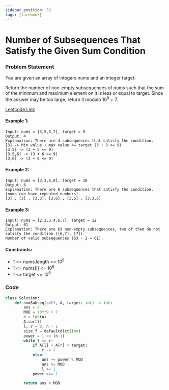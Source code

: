 ```yaml
---
sidebar_position: 58
tags: [facebook]
---
```


# Number of Subsequences That Satisfy the Given Sum Condition

### Problem Statement

You are given an array of integers nums and an integer target.

Return the number of non-empty subsequences of nums such that the sum of the minimum and maximum element on it is less or equal to target. Since the answer may be too large, return it modulo 10<sup>9</sup> + 7.

[Leetcode Link](https://leetcode.com/problems/number-of-subsequences-that-satisfy-the-given-sum-condition)

#### Example 1:

```
Input: nums = [3,5,6,7], target = 9
Output: 4
Explanation: There are 4 subsequences that satisfy the condition.
[3] -> Min value + max value <= target (3 + 3 <= 9)
[3,5] -> (3 + 5 <= 9)
[3,5,6] -> (3 + 6 <= 9)
[3,6] -> (3 + 6 <= 9)
```

#### Example 2:

```
Input: nums = [3,3,6,8], target = 10
Output: 6
Explanation: There are 6 subsequences that satisfy the condition. (nums can have repeated numbers).
[3] , [3] , [3,3], [3,6] , [3,6] , [3,3,6]
```

#### Example 3:

```
Input: nums = [2,3,3,4,6,7], target = 12
Output: 61
Explanation: There are 63 non-empty subsequences, two of them do not satisfy the condition ([6,7], [7]).
Number of valid subsequences (63 - 2 = 61).
```

#### Constraints:

- 1 <= nums.length <= 10<sup>5</sup>
- 1 <= nums[i] <= 10<sup>6</sup>
- 1 <= target <= 10<sup>6</sup>

### Code

```python title="Python Code"
class Solution:
    def numSubseq(self, A, target: int) -> int:
        ans = 0
        MOD = 10**9 + 7
        n = len(A)
        A.sort()
        l, r = 0, n - 1
        size_f = defaultdict(int)
        power = 1 << (n-1)
        while l <= r:
            if A[l] + A[r] > target:
                r -= 1
            else:
                ans += power % MOD
                ans %= MOD
                l += 1
            power >>= 1

        return ans % MOD
```
